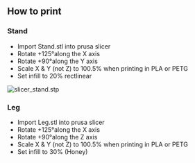 ## How to print

### Stand
- Import Stand.stl into prusa slicer
- Rotate +125°along the X axis
- Rotate +90°along the Y axis
- Scale X & Y (not Z) to 100.5% when printing in PLA or PETG
- Set infill to 20% rectlinear

 ![slicer_stand.stp](slicer_stand.stp) 

### Leg

- Import Leg.stl into prusa slicer
- Rotate +125°along the X axis
- Rotate +90°along the Z axis
- Scale X & Y (not Z) to 100.5% when printing in PLA or PETG
- Set infill to 30% (Honey)

